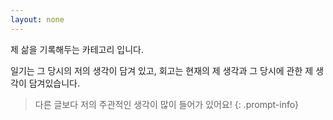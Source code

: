 ```yaml
---
layout: none
---
```


제 삶을 기록해두는 카테고리 입니다.

일기는 그 당시의 저의 생각이 담겨 있고,
회고는 현재의 제 생각과 그 당시에 관한 제 생각이 담겨있습니다.

> 다른 글보다 저의 주관적인 생각이 많이 들어가 있어요!
{: .prompt-info}